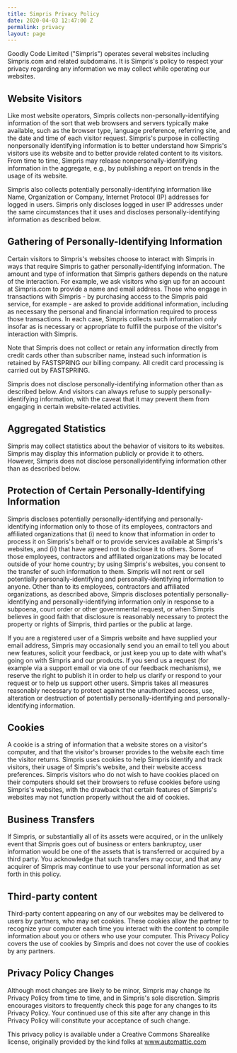 ```yaml
---
title: Simpris Privacy Policy
date: 2020-04-03 12:47:00 Z
permalink: privacy
layout: page
---
```


Goodly Code Limited ("Simpris") operates several websites including Simpris.com and related
subdomains. It is Simpris's policy to respect your privacy regarding any information we may collect
while operating our websites.

## Website Visitors

Like most website operators, Simpris collects non-personally-identifying information of the sort that
web browsers and servers typically make available, such as the browser type, language preference,
referring site, and the date and time of each visitor request. Simpris's purpose in collecting nonpersonally identifying information is to better understand how Simpris's visitors use its website and
to better provide related content to its visitors. From time to time, Simpris may release nonpersonally-identifying information in the aggregate, e.g., by publishing a report on trends in the
usage of its website.

Simpris also collects potentially personally-identifying information like Name, Organization or
Company, Internet Protocol (IP) addresses for logged in users. Simpris only discloses logged in user
IP addresses under the same circumstances that it uses and discloses personally-identifying
information as described below.

## Gathering of Personally-Identifying Information

Certain visitors to Simpris's websites choose to interact with Simpris in ways that require Simpris to
gather personally-identifying information. The amount and type of information that Simpris gathers
depends on the nature of the interaction. For example, we ask visitors who sign up for an account at
Simpris.com to provide a name and email address. Those who engage in transactions with Simpris -
by purchasing access to the Simpris paid service, for example - are asked to provide additional
information, including as necessary the personal and financial information required to process those
transactions. In each case, Simpris collects such information only insofar as is necessary or
appropriate to fulfill the purpose of the visitor's interaction with Simpris.

Note that Simpris does not collect or retain any information directly from credit cards other than
subscriber name, instead such information is retained by FASTSPRING our billing company. All credit
card processing is carried out by FASTSPRING.

Simpris does not disclose personally-identifying information other than as described below. And
visitors can always refuse to supply personally-identifying information, with the caveat that it may
prevent them from engaging in certain website-related activities.

## Aggregated Statistics

Simpris may collect statistics about the behavior of visitors to its websites. Simpris may display this
information publicly or provide it to others. However, Simpris does not disclose personallyidentifying information other than as described below.

## Protection of Certain Personally-Identifying Information

Simpris discloses potentially personally-identifying and personally-identifying information only to
those of its employees, contractors and affiliated organizations that (i) need to know that
information in order to process it on Simpris's behalf or to provide services available at Simpris's
websites, and (ii) that have agreed not to disclose it to others. Some of those employees, contractors
and affiliated organizations may be located outside of your home country; by using Simpris's
websites, you consent to the transfer of such information to them. Simpris will not rent or sell
potentially personally-identifying and personally-identifying information to anyone. Other than to its
employees, contractors and affiliated organizations, as described above, Simpris discloses potentially
personally-identifying and personally-identifying information only in response to a subpoena, court
order or other governmental request, or when Simpris believes in good faith that disclosure is
reasonably necessary to protect the property or rights of Simpris, third parties or the public at large.

If you are a registered user of a Simpris website and have supplied your email address, Simpris may
occasionally send you an email to tell you about new features, solicit your feedback, or just keep you
up to date with what's going on with Simpris and our products. If you send us a request (for example
via a support email or via one of our feedback mechanisms), we reserve the right to publish it in
order to help us clarify or respond to your request or to help us support other users. Simpris takes all
measures reasonably necessary to protect against the unauthorized access, use, alteration or
destruction of potentially personally-identifying and personally-identifying information.

## Cookies

A cookie is a string of information that a website stores on a visitor's computer, and that the visitor's
browser provides to the website each time the visitor returns. Simpris uses cookies to help Simpris
identify and track visitors, their usage of Simpris's website, and their website access preferences.
Simpris visitors who do not wish to have cookies placed on their computers should set their
browsers to refuse cookies before using Simpris's websites, with the drawback that certain features
of Simpris's websites may not function properly without the aid of cookies.

## Business Transfers

If Simpris, or substantially all of its assets were acquired, or in the unlikely event that Simpris goes
out of business or enters bankruptcy, user information would be one of the assets that is transferred
or acquired by a third party. You acknowledge that such transfers may occur, and that any acquirer
of Simpris may continue to use your personal information as set forth in this policy.

## Third-party content

Third-party content appearing on any of our websites may be delivered to users by partners, who
may set cookies. These cookies allow the partner to recognize your computer each time you interact
with the content to compile information about you or others who use your computer. This Privacy
Policy covers the use of cookies by Simpris and does not cover the use of cookies by any partners.

## Privacy Policy Changes

Although most changes are likely to be minor, Simpris may change its Privacy Policy from time to
time, and in Simpris's sole discretion. Simpris encourages visitors to frequently check this page for
any changes to its Privacy Policy. Your continued use of this site after any change in this Privacy
Policy will constitute your acceptance of such change.

This privacy policy is available under a Creative Commons Sharealike license, originally provided by
the kind folks at www.automattic.com